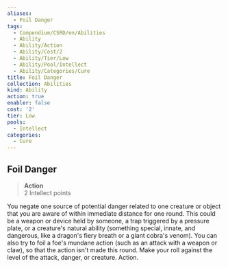 ```yaml
---
aliases:
  - Foil Danger
tags:
  - Compendium/CSRD/en/Abilities
  - Ability
  - Ability/Action
  - Ability/Cost/2
  - Ability/Tier/Low
  - Ability/Pool/Intellect
  - Ability/Categories/Cure
title: Foil Danger
collection: Abilities
kind: Ability
action: true
enabler: false
cost: '2'
tier: Low
pools:
  - Intellect
categories:
  - Cure
---
```

## Foil Danger  
>**Action**  
>2 Intellect points
  
You negate one source of potential danger related to one creature or object that you are aware of within immediate distance for one round. This could be a weapon or device held by someone, a trap triggered by a pressure plate, or a creature's natural ability (something special, innate, and dangerous, like a dragon's fiery breath or a giant cobra's venom). You can also try to foil a foe's mundane action (such as an attack with a weapon or claw), so that the action isn't made this round. Make your roll against the level of the attack, danger, or creature. Action.